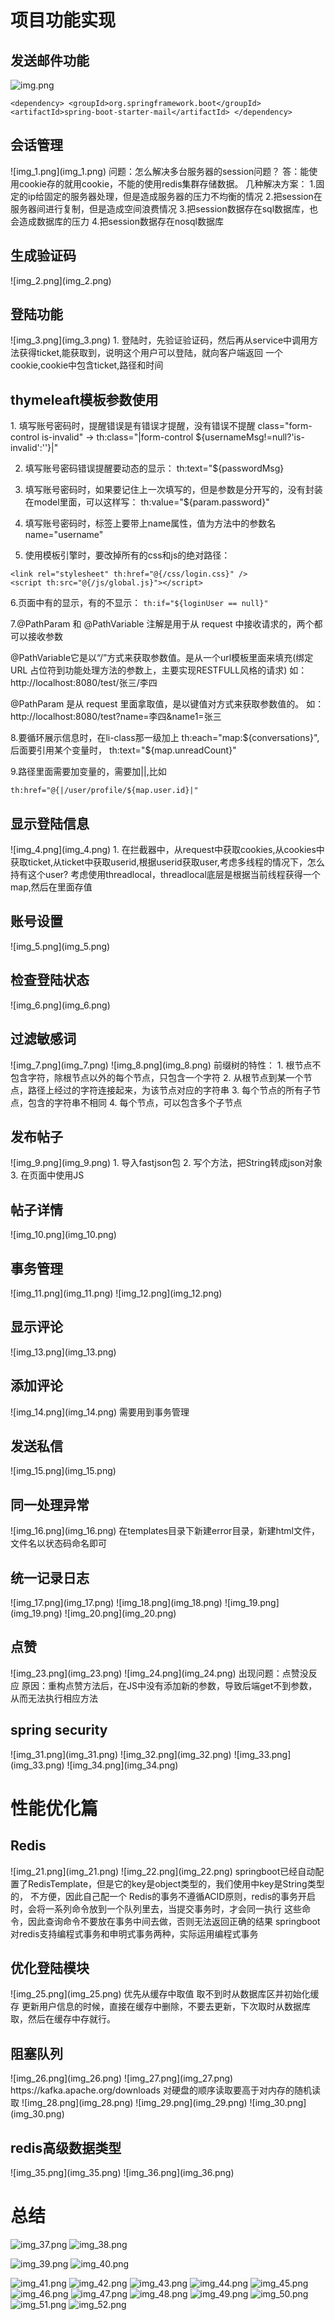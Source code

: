 <h1>项目功能实现</h1>

<h2>发送邮件功能</h2>

![img.png](img.png)

``
<dependency>
<groupId>org.springframework.boot</groupId>
<artifactId>spring-boot-starter-mail</artifactId>
</dependency>
``

<h2>会话管理</h2>
![img_1.png](img_1.png)
问题：怎么解决多台服务器的session问题？
答：能使用cookie存的就用cookie，不能的使用redis集群存储数据。
几种解决方案：
1.固定的ip给固定的服务器处理，但是造成服务器的压力不均衡的情况
2.把session在服务器间进行复制，但是造成空间浪费情况
3.把session数据存在sql数据库，也会造成数据库的压力
4.把session数据存在nosql数据库

<h2>生成验证码</h2>
![img_2.png](img_2.png)

<h2>登陆功能</h2>
![img_3.png](img_3.png)
1. 登陆时，先验证验证码，然后再从service中调用方法获得ticket,能获取到，说明这个用户可以登陆，就向客户端返回
一个cookie,cookie中包含ticket,路径和时间

<h2>thymeleaft模板参数使用</h2>
1. 填写账号密码时，提醒错误是有错误才提醒，没有错误不提醒
class="form-control is-invalid" -> th:class="|form-control ${usernameMsg!=null?'is-invalid':''}|"
  
2. 填写账号密码错误提醒要动态的显示：
   th:text="${passwordMsg}


3. 填写账号密码时，如果要记住上一次填写的，但是参数是分开写的，没有封装在model里面，可以这样写：
th:value="${param.password}"
   
4. 填写账号密码时，标签上要带上name属性，值为方法中的参数名 
name="username"
   
5. 使用模板引擎时，要改掉所有的css和js的绝对路径：
```
<link rel="stylesheet" th:href="@{/css/login.css}" />
<script th:src="@{/js/global.js}"></script>
```

6.页面中有的显示，有的不显示：
``th:if="${loginUser == null}"``

7.@PathParam 和 @PathVariable 注解是用于从 request 中接收请求的，两个都可以接收参数

@PathVariable它是以“/”方式来获取参数值。是从一个url模板里面来填充(绑定 URL 占位符到功能处理方法的参数上，主要实现RESTFULL风格的请求) 如：http://localhost:8080/test/张三/李四
 
@PathParam 是从 request 里面拿取值，是以键值对方式来获取参数值的。
如：http://localhost:8080/test?name=李四&name1=张三

8.要循环展示信息时，在li-class那一级加上 th:each="map:${conversations}",后面要引用某个变量时，
th:text="${map.unreadCount}"

9.路径里面需要加变量的，需要加||,比如 
```
th:href="@{|/user/profile/${map.user.id}|"
```


<h2>显示登陆信息</h2>
![img_4.png](img_4.png)
1. 在拦截器中，从request中获取cookies,从cookies中获取ticket,从ticket中获取userid,根据userid获取user,考虑多线程的情况下，怎么持有这个user?
考虑使用threadlocal，threadlocal底层是根据当前线程获得一个map,然后在里面存值
   
<h2>账号设置</h2>
![img_5.png](img_5.png)

<h2>检查登陆状态</h2>
![img_6.png](img_6.png)

<h2>过滤敏感词</h2>
![img_7.png](img_7.png)
![img_8.png](img_8.png)
前缀树的特性：
1. 根节点不包含字符，除根节点以外的每个节点，只包含一个字符
2. 从根节点到某一个节点，路径上经过的字符连接起来，为该节点对应的字符串
3. 每个节点的所有子节点，包含的字符串不相同
4. 每个节点，可以包含多个子节点
   
<h2>发布帖子</h2>
![img_9.png](img_9.png)
1. 导入fastjson包
2. 写个方法，把String转成json对象
3. 在页面中使用JS
   
<h2>帖子详情</h2>
![img_10.png](img_10.png)
<h2>事务管理</h2>
![img_11.png](img_11.png)
![img_12.png](img_12.png)
<h2>显示评论</h2>
![img_13.png](img_13.png)
<h2>添加评论</h2>
![img_14.png](img_14.png)
需要用到事务管理
<h2>发送私信</h2>
![img_15.png](img_15.png)
<h2>同一处理异常</h2>
![img_16.png](img_16.png)
在templates目录下新建error目录，新建html文件，文件名以状态码命名即可
<h2>统一记录日志</h2>
![img_17.png](img_17.png)
![img_18.png](img_18.png)
![img_19.png](img_19.png)
![img_20.png](img_20.png)
<h2>点赞</h2>
![img_23.png](img_23.png)
![img_24.png](img_24.png)
出现问题：点赞没反应
原因：重构点赞方法后，在JS中没有添加新的参数，导致后端get不到参数，从而无法执行相应方法
<h2>spring security</h2>
![img_31.png](img_31.png)
![img_32.png](img_32.png)
![img_33.png](img_33.png)
![img_34.png](img_34.png)
<h1>性能优化篇</h1>

<h2>Redis</h2>
![img_21.png](img_21.png)
![img_22.png](img_22.png)
springboot已经自动配置了RedisTemplate，但是它的key是object类型的，我们使用中key是String类型的，
不方便，因此自己配一个
Redis的事务不遵循ACID原则，redis的事务开启时，会将一系列命令放到一个队列里去，当提交事务时，才会同一执行
这些命令，因此查询命令不要放在事务中间去做，否则无法返回正确的结果
springboot对redis支持编程式事务和申明式事务两种，实际运用编程式事务
<h2>优化登陆模块</h2>
![img_25.png](img_25.png)
优先从缓存中取值
取不到时从数据库区并初始化缓存
更新用户信息的时候，直接在缓存中删除，不要去更新，下次取时从数据库取，然后在缓存中存就行。
<h2>阻塞队列</h2>
![img_26.png](img_26.png)
![img_27.png](img_27.png)
https://kafka.apache.org/downloads
对硬盘的顺序读取要高于对内存的随机读取
![img_28.png](img_28.png)
![img_29.png](img_29.png)
![img_30.png](img_30.png)
<h2>redis高级数据类型</h2>
![img_35.png](img_35.png)
![img_36.png](img_36.png)

<h1>总结</h1>

![img_37.png](img_37.png)
![img_38.png](img_38.png)

![img_39.png](img_39.png)
![img_40.png](img_40.png)

![img_41.png](img_41.png)
![img_42.png](img_42.png)
![img_43.png](img_43.png)
![img_44.png](img_44.png)
![img_45.png](img_45.png)
![img_46.png](img_46.png)
![img_47.png](img_47.png)
![img_48.png](img_48.png)
![img_49.png](img_49.png)
![img_50.png](img_50.png)
![img_51.png](img_51.png)
![img_52.png](img_52.png)
